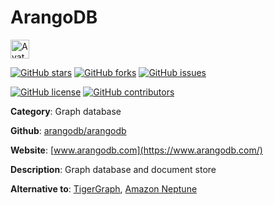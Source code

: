 
# ArangoDB 

<a href="https://www.arangodb.com/"><img src="https://icons.duckduckgo.com/ip3/www.arangodb.com.ico" alt="Avatar" width="30" height="30" /></a>

[![GitHub stars](https://img.shields.io/github/stars/arangodb/arangodb.svg?style=social&label=Star&maxAge=2592000)](https://GitHub.com/arangodb/arangodb/stargazers/) [![GitHub forks](https://img.shields.io/github/forks/arangodb/arangodb.svg?style=social&label=Fork&maxAge=2592000)](https://GitHub.com/arangodb/arangodb/network/) [![GitHub issues](https://img.shields.io/github/issues/arangodb/arangodb.svg)](https://GitHub.com/Narangodb/arangodb/issues/)

[![GitHub license](https://img.shields.io/github/license/arangodb/arangodb.svg)](https://github.com/arangodb/arangodb/blob/master/LICENSE) [![GitHub contributors](https://img.shields.io/github/contributors/arangodb/arangodb.svg)](https://GitHub.com/arangodb/arangodb/graphs/contributors/) 

**Category**: Graph database

**Github**: [arangodb/arangodb](https://github.com/arangodb/arangodb)

**Website**: [www.arangodb.com](https://www.arangodb.com/)

**Description**:
Graph database and document store

**Alternative to**: [TigerGraph](https://www.tigergraph.com/), [Amazon Neptune](https://aws.amazon.com/neptune/)
